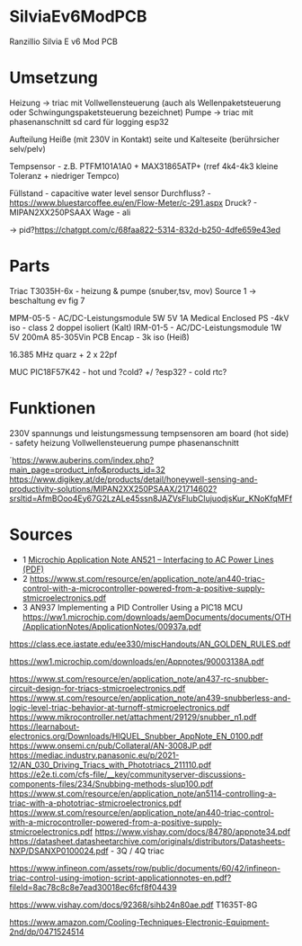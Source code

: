 # SilviaEv6ModPCB
Ranzillio Silvia E v6 Mod PCB

# Umsetzung
Heizung -> triac mit Vollwellensteuerung (auch als Wellenpaketsteuerung oder Schwingungspaketsteuerung bezeichnet)
Pumpe -> triac mit phasenanschnitt
sd card für logging esp32

Aufteilung Heiße (mit 230V in Kontakt) seite und Kalteseite (berührsicher selv/pelv)

Tempsensor - z.B. PTFM101A1A0 + MAX31865ATP+ (rref 4k4-4k3 kleine Toleranz + niedriger Tempco)

Füllstand - capacitive water level sensor
Durchfluss? - https://www.bluestarcoffee.eu/en/Flow-Meter/c-291.aspx
Druck? - MIPAN2XX250PSAAX
Wage - ali

-> pid?https://chatgpt.com/c/68faa822-5314-832d-b250-4dfe659e43ed


# Parts
Triac T3035H-6x - heizung & pumpe (snuber,tsv, mov) Source 1 -> beschaltung ev fig 7

MPM-05-5 - AC/DC-Leistungsmodule 5W 5V 1A Medical Enclosed PS -4kV iso - class 2 doppel isoliert (Kalt)
IRM-01-5  - AC/DC-Leistungsmodule 1W 5V 200mA 85-305Vin PCB Encap - 3k iso (Heiß)

16.385 MHz quarz + 2 x 22pf

MUC PIC18F57K42 - hot und ?cold? +/ ?esp32? - cold rtc?

# Funktionen
230V spannungs und leistungsmessung
tempsensoren am board (hot side)  - safety
heizung Vollwellensteuerung
pumpe phasenanschnitt




´https://www.auberins.com/index.php?main_page=product_info&products_id=32
https://www.digikey.at/de/products/detail/honeywell-sensing-and-productivity-solutions/MIPAN2XX250PSAAX/21714602?srsltid=AfmBOoo4Ey67G2LzALe45ssn8JAZVsFlubCIujuodjsKur_KNoKfqMFf

# Sources
- 1 [Microchip Application Note AN521 – Interfacing to AC Power Lines (PDF)](https://ww1.microchip.com/downloads/en/AppNotes/00521c.pdf)
- 2 https://www.st.com/resource/en/application_note/an440-triac-control-with-a-microcontroller-powered-from-a-positive-supply-stmicroelectronics.pdf
- 3 AN937 Implementing a PID Controller Using a PIC18 MCU https://ww1.microchip.com/downloads/aemDocuments/documents/OTH/ApplicationNotes/ApplicationNotes/00937a.pdf

https://class.ece.iastate.edu/ee330/miscHandouts/AN_GOLDEN_RULES.pdf

https://ww1.microchip.com/downloads/en/Appnotes/90003138A.pdf

https://www.st.com/resource/en/application_note/an437-rc-snubber-circuit-design-for-triacs-stmicroelectronics.pdf
https://www.st.com/resource/en/application_note/an439-snubberless-and-logic-level-triac-behavior-at-turnoff-stmicroelectronics.pdf
https://www.mikrocontroller.net/attachment/29129/snubber_n1.pdf
https://learnabout-electronics.org/Downloads/HIQUEL_Snubber_AppNote_EN_0100.pdf
https://www.onsemi.cn/pub/Collateral/AN-3008JP.pdf
https://mediac.industry.panasonic.eu/p/2021-12/AN_030_Driving_Triacs_with_Phototriacs_211110.pdf
https://e2e.ti.com/cfs-file/__key/communityserver-discussions-components-files/234/Snubbing-methods-slup100.pdf
https://www.st.com/resource/en/application_note/an5114-controlling-a-triac-with-a-phototriac-stmicroelectronics.pdf
https://www.st.com/resource/en/application_note/an440-triac-control-with-a-microcontroller-powered-from-a-positive-supply-stmicroelectronics.pdf
https://www.vishay.com/docs/84780/appnote34.pdf
https://datasheet.datasheetarchive.com/originals/distributors/Datasheets-NXP/DSANXP0100024.pdf - 3Q / 4Q triac

https://www.infineon.com/assets/row/public/documents/60/42/infineon-triac-control-using-imotion-script-applicationnotes-en.pdf?fileId=8ac78c8c8e7ead30018ec6fcf8f04439


https://www.vishay.com/docs/92368/sihb24n80ae.pdf
T1635T-8G


https://www.amazon.com/Cooling-Techniques-Electronic-Equipment-2nd/dp/0471524514
